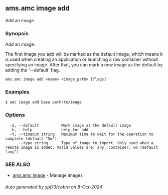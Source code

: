 ## ams.amc image add

Add an image

### Synopsis

Add an image.

The first image you add will be marked as the default image, which means it is used
when creating an application or launching a raw container without specifying an image.
After that, you can mark a new image as the default by adding the '--default' flag.


```
ams.amc image add <name> <image_path> [flags]
```

### Examples

```
$ amc image add base path/to/image
```

### Options

```
  -d, --default          Mark image as the default image
  -h, --help             help for add
  -t, --timeout string   Maximum time to wait for the operation to complete (default "5m")
      --type string      Type of image to import. Only used when a remote image is added. Valid values are: any, container, vm (default "any")
```

### SEE ALSO

* [ams.amc image](ams.amc_image.md)	 - Manage images

###### Auto generated by spf13/cobra on 8-Oct-2024
